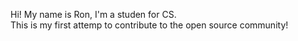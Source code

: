 Hi! My name is Ron, I'm a studen for CS. <br>
This is my first attemp to contribute to the open source community!